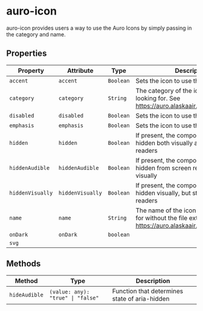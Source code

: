 # auro-icon

auro-icon provides users a way to use the Auro Icons by simply passing in the category and name.

## Properties

| Property         | Attribute        | Type      | Description                                      |
|------------------|------------------|-----------|--------------------------------------------------|
| `accent`         | `accent`         | `Boolean` | Sets the icon to use the accent style.           |
| `category`       | `category`       | `String`  | The category of the icon you are looking for. See https://auro.alaskaair.com/icons/usage. |
| `disabled`       | `disabled`       | `Boolean` | Sets the icon to use the disabled style.         |
| `emphasis`       | `emphasis`       | `Boolean` | Sets the icon to use the emphasis style.         |
| `hidden`         | `hidden`         | `Boolean` | If present, the component will be hidden both visually and from screen readers |
| `hiddenAudible`  | `hiddenAudible`  | `Boolean` | If present, the component will be hidden from screen readers, but seen visually |
| `hiddenVisually` | `hiddenVisually` | `Boolean` | If present, the component will be hidden visually, but still read by screen readers |
| `name`           | `name`           | `String`  | The name of the icon you are looking for without the file extension. See https://auro.alaskaair.com/icons/usage. |
| `onDark`         | `onDark`         | `boolean` |                                                  |
| `svg`            |                  |           |                                                  |

## Methods

| Method        | Type                              | Description                                   |
|---------------|-----------------------------------|-----------------------------------------------|
| `hideAudible` | `(value: any): "true" \| "false"` | Function that determines state of aria-hidden |
